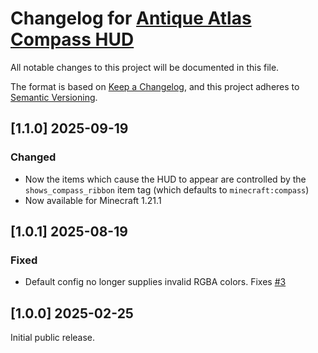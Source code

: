 # Changelog for [Antique Atlas Compass HUD](https://github.com/murphy-slaw/atlas_hud)

All notable changes to this project will be documented in this file.

The format is based on [Keep a Changelog](https://keepachangelog.com/en/1.1.0/),
and this project adheres to [Semantic Versioning](https://semver.org/spec/v2.0.0.html).

## [1.1.0] 2025-09-19

### Changed
- Now the items which cause the HUD to appear are controlled by the `shows_compass_ribbon` item tag (which defaults to `minecraft:compass`)
- Now available for Minecraft 1.21.1

## [1.0.1] 2025-08-19

### Fixed
- Default config no longer supplies invalid RGBA colors. Fixes [#3](https://github.com/murphy-slaw/atlas_hud/issues/3)

## [1.0.0] 2025-02-25

Initial public release.